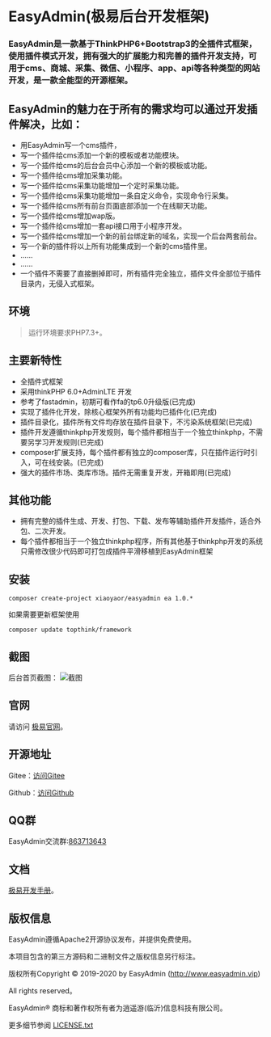 # EasyAdmin(极易后台开发框架)

### EasyAdmin是一款基于ThinkPHP6+Bootstrap3的全插件式框架，使用插件模式开发，拥有强大的扩展能力和完善的插件开发支持，可用于cms、商城、采集、微信、小程序、app、api等各种类型的网站开发，是一款全能型的开源框架。
## EasyAdmin的魅力在于所有的需求均可以通过开发插件解决，比如：
* 用EasyAdmin写一个cms插件，
* 写一个插件给cms添加一个新的模板或者功能模块。
* 写一个插件给cms的后台会员中心添加一个新的模板或功能。
* 写一个插件给cms增加采集功能。
* 写一个插件给cms采集功能增加一个定时采集功能。
* 写一个插件给cms采集功能增加一条自定义命令，实现命令行采集。
* 写一个插件给cms所有前台页面底部添加一个在线聊天功能。
* 写一个插件给cms增加wap版。
* 写一个插件给cms增加一套api接口用于小程序开发。
* 写一个插件给cms增加一个新的前台绑定新的域名，实现一个后台两套前台。
* 写一个新的插件将以上所有功能集成到一个新的cms插件里。
* ......
* ......
* 一个插件不需要了直接删掉即可，所有插件完全独立，插件文件全部位于插件目录内，无侵入式框架。

## 环境

> 运行环境要求PHP7.3+。

## 主要新特性

* 全插件式框架
* 采用thinkPHP 6.0+AdminLTE 开发
* 参考了fastadmin，初期可看作fa的tp6.0升级版(已完成)
* 实现了插件化开发，除核心框架外所有功能均已插件化(已完成)
* 插件目录化，插件所有文件均存放在插件目录下，不污染系统框架(已完成)
* 插件开发遵循thinkphp开发规则，每个插件都相当于一个独立thinkphp，不需要另学习开发规则(已完成)
* composer扩展支持，每个插件都有独立的composer库，只在插件运行时引入，可在线安装。(已完成)
* 强大的插件市场、类库市场。插件无需重复开发，开箱即用(已完成)

## 其他功能

* 拥有完整的插件生成、开发、打包、下载、发布等辅助插件开发插件，适合外包、二次开发。
* 每个插件都相当于一个独立thinkphp程序，所有其他基于thinkphp开发的系统只需修改很少代码即可打包成插件平滑移植到EasyAdmin框架


## 安装

~~~
composer create-project xiaoyaor/easyadmin ea 1.0.*
~~~

如果需要更新框架使用
~~~
composer update topthink/framework
~~~
## 截图
后台首页截图： 
![截图](https://raw.githubusercontent.com/xiaoyaor/EasyAdmin/master/screenshort.png)

## 官网

请访问 [极易官网](https://www.easyadmin.vip)。

## 开源地址
Gitee：<a href="https://gitee.com/gitshenyin/EasyAdmin" target="_blank">访问Gitee</a>

Github：<a href="https://github.com/xiaoyaor/EasyAdmin" target="_blank">访问Github</a>

## QQ群

EasyAdmin交流群:[863713643](//shang.qq.com/wpa/qunwpa?idkey=ce12bc3cbc9a2ccbca97d287609f61dffc0347a62a204780271be3ef12f70129)

## 文档

[极易开发手册](https://doc.easyadmin.vip)。

## 版权信息

EasyAdmin遵循Apache2开源协议发布，并提供免费使用。

本项目包含的第三方源码和二进制文件之版权信息另行标注。

版权所有Copyright © 2019-2020 by EasyAdmin (http://www.easyadmin.vip)

All rights reserved。

EasyAdmin® 商标和著作权所有者为逍遥游(临沂)信息科技有限公司。

更多细节参阅 [LICENSE.txt](LICENSE.txt)
